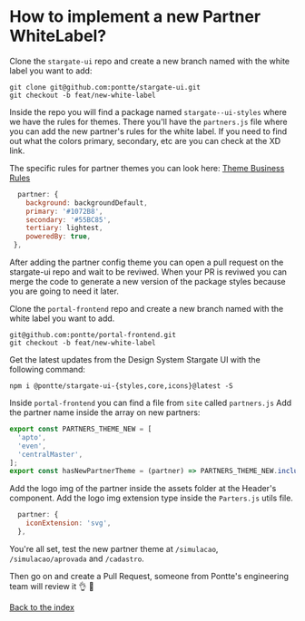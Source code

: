 # How to implement a new Partner WhiteLabel?

Clone the `stargate-ui` repo and create a new branch named with the white label you want to add:

```
git clone git@github.com:pontte/stargate-ui.git
git checkout -b feat/new-white-label
```

Inside the repo you will find a package named `stargate--ui-styles` where we have the rules for themes. There you'll have the `partners.js` file
where you can add the new partner's rules for the white label. If you need to find out what the colors primary, secondary, etc are you can check at the XD link.

The specific rules for partner themes you can look here:
[Theme Business Rules](https://xd.adobe.com/view/f65d5ae9-0c32-4339-95e8-d6e0de858ee2-a30e/screen/e539641e-d4e0-43e6-b526-8f2acbd42f44/)

```javascript
  partner: {
    background: backgroundDefault,
    primary: '#1072B8',
    secondary: '#55BC85',
    tertiary: lightest,
    poweredBy: true,
 },
```

After adding the partner config theme you can open a pull request on the stargate-ui repo and wait to be reviwed.
When your PR is reviwed you can merge the code to generate a new version of the package styles because you are going to need it later.

Clone the `portal-frontend` repo and create a new branch named with the white label you want to add.

```
git@github.com:pontte/portal-frontend.git
git checkout -b feat/new-white-label
```

Get the latest updates from the Design System Stargate UI with the following command:

`npm i @pontte/stargate-ui-{styles,core,icons}@latest -S`
 
Inside `portal-frontend` you can find a file from `site` called `partners.js`
Add the partner name inside the array on new partners:

```javascript
export const PARTNERS_THEME_NEW = [
  'apto',
  'even',
  'centralMaster',
];
export const hasNewPartnerTheme = (partner) => PARTNERS_THEME_NEW.includes(partner);
```

Add the logo img of the partner inside the assets folder at the Header's component.
Add the logo img extension type inside the `Parters.js` utils file.

```javascript
  partner: {
    iconExtension: 'svg',
  },
```

You're all set, test the new partner theme at `/simulacao`, `/simulacao/aprovada` and `/cadastro`.

Then go on and create a Pull Request, someone from Pontte's engineering team will review it :ok_hand: :pray:

[Back to the index](..)
